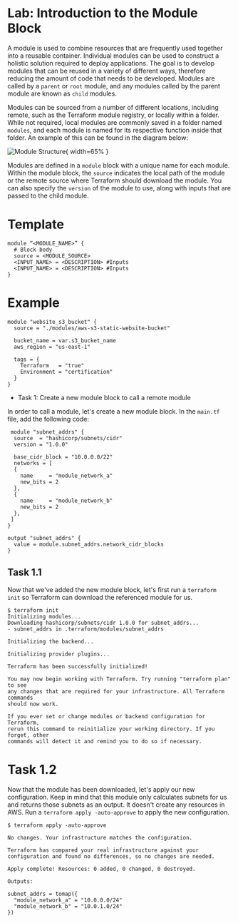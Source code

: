 # Lab: Introduction to the Module Block

A module is used to combine resources that are frequently used together into a reusable container. Individual modules can be used to construct a holistic solution required to deploy applications. The goal is to develop modules that can be reused in a variety of different ways, therefore reducing the amount of code that needs to be developed. Modules are called by a `parent` or `root` module, and any modules called by the parent module are known as `child` modules.

Modules can be sourced from a number of different locations, including remote, such as the Terraform module registry, or locally within a folder. While not required, local modules are commonly saved in a folder named `modules`, and each module is named for its respective function inside that folder. An example of this can be found in the diagram below:

![Module Structure](./img/module-structure.png){ width=65% }

Modules are defined in a `module` block with a unique name for each module. Within the module block, the `source` indicates the local path of the module or the remote source where Terraform should download the module. You can also specify the `version` of the module to use, along with inputs that are passed to the child module.

# Template

```hcl
module “<MODULE_NAME>” {
  # Block body
  source = <MODULE_SOURCE>
  <INPUT_NAME> = <DESCRIPTION> #Inputs
  <INPUT_NAME> = <DESCRIPTION> #Inputs
}
```

# Example

```hcl
module "website_s3_bucket" {
  source = "./modules/aws-s3-static-website-bucket"

  bucket_name = var.s3_bucket_name
  aws_region = "us-east-1"

  tags = {
    Terraform   = "true"
    Environment = "certification"
  }
}
```

 - Task 1: Create a new module block to call a remote module

In order to call a module, let's create a new module block. In the `main.tf` file, add the following code:

```hcl
 module "subnet_addrs" {
  source  = "hashicorp/subnets/cidr"
  version = "1.0.0"
  
  base_cidr_block = "10.0.0.0/22"
  networks = [
  {
    name     = "module_network_a"
    new_bits = 2
  },
  {
    name     = "module_network_b"
    new_bits = 2
  },
 ]
}

output "subnet_addrs" {
  value = module.subnet_addrs.network_cidr_blocks
}
```

## Task 1.1

Now that we've added the new module block, let's first run a `terraform init` so Terraform can download the referenced module for us.

```text
$ terraform init
Initializing modules...
Downloading hashicorp/subnets/cidr 1.0.0 for subnet_addrs...
- subnet_addrs in .terraform/modules/subnet_addrs

Initializing the backend...

Initializing provider plugins...

Terraform has been successfully initialized!

You may now begin working with Terraform. Try running "terraform plan" to see
any changes that are required for your infrastructure. All Terraform commands
should now work.

If you ever set or change modules or backend configuration for Terraform,
rerun this command to reinitialize your working directory. If you forget, other
commands will detect it and remind you to do so if necessary.
```

# Task 1.2

Now that the module has been downloaded, let's apply our new configuration. Keep in mind that this module only calculates subnets for us and returns those subnets as an output. It doesn't create any resources in AWS. Run a `terraform apply -auto-approve` to apply the new configuration.

```text
$ terraform apply -auto-approve

No changes. Your infrastructure matches the configuration.

Terraform has compared your real infrastructure against your configuration and found no differences, so no changes are needed.

Apply complete! Resources: 0 added, 0 changed, 0 destroyed.

Outputs:

subnet_addrs = tomap({
  "module_network_a" = "10.0.0.0/24"
  "module_network_b" = "10.0.1.0/24"
})
```